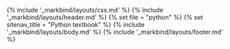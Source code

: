 {% include '_markbind/layouts/css.md' %}
{% include '_markbind/layouts/header.md' %}
{% set file =  "python" %}
{% set sitenav_title =  "Python textbook" %}
{% include '_markbind/layouts/body.md' %}
{% include '_markbind/layouts/footer.md' %}
